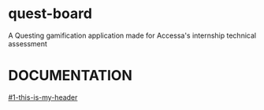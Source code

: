 # quest-board
A Questing gamification application made for Accessa's internship technical assessment

<h1 id="1-this-is-my-header">DOCUMENTATION</h1>

[#1-this-is-my-header](https://github.com/TimofteRazvan/quest-board/tree/master/AccesaDocumentation)

